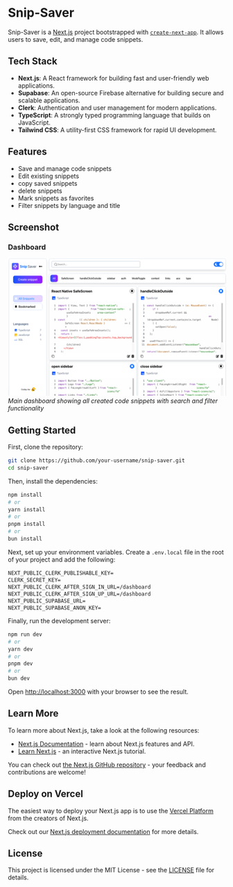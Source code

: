 # Snip-Saver

Snip-Saver is a [Next.js](https://nextjs.org) project bootstrapped with [`create-next-app`](https://nextjs.org/docs/app/api-reference/cli/create-next-app). It allows users to save, edit, and manage code snippets.

## Tech Stack

- **Next.js**: A React framework for building fast and user-friendly web applications.
- **Supabase**: An open-source Firebase alternative for building secure and scalable applications.
- **Clerk**: Authentication and user management for modern applications.
- **TypeScript**: A strongly typed programming language that builds on JavaScript.
- **Tailwind CSS**: A utility-first CSS framework for rapid UI development.

## Features

- Save and manage code snippets
- Edit existing snippets
- copy saved snippets
- delete snippets
- Mark snippets as favorites
- Filter snippets by language and title

## Screenshot

### Dashboard

![Dashboard](./public/hero.png)
_Main dashboard showing all created code snippets with search and filter functionality_

## Getting Started

First, clone the repository:

```bash
git clone https://github.com/your-username/snip-saver.git
cd snip-saver
```

Then, install the dependencies:

```bash
npm install
# or
yarn install
# or
pnpm install
# or
bun install
```

Next, set up your environment variables. Create a `.env.local` file in the root of your project and add the following:

```env
NEXT_PUBLIC_CLERK_PUBLISHABLE_KEY=
CLERK_SECRET_KEY=
NEXT_PUBLIC_CLERK_AFTER_SIGN_IN_URL=/dashboard
NEXT_PUBLIC_CLERK_AFTER_SIGN_UP_URL=/dashboard
NEXT_PUBLIC_SUPABASE_URL=
NEXT_PUBLIC_SUPABASE_ANON_KEY=
```

Finally, run the development server:

```bash
npm run dev
# or
yarn dev
# or
pnpm dev
# or
bun dev
```

Open [http://localhost:3000](http://localhost:3000) with your browser to see the result.

## Learn More

To learn more about Next.js, take a look at the following resources:

- [Next.js Documentation](https://nextjs.org/docs) - learn about Next.js features and API.
- [Learn Next.js](https://nextjs.org/learn) - an interactive Next.js tutorial.

You can check out [the Next.js GitHub repository](https://github.com/vercel/next.js) - your feedback and contributions are welcome!

## Deploy on Vercel

The easiest way to deploy your Next.js app is to use the [Vercel Platform](https://vercel.com/new?utm_medium=default-template&filter=next.js&utm_source=create-next-app&utm_campaign=create-next-app-readme) from the creators of Next.js.

Check out our [Next.js deployment documentation](https://nextjs.org/docs/app/building-your-application/deploying) for more details.

## License

This project is licensed under the MIT License - see the [LICENSE](LICENSE) file for details.

